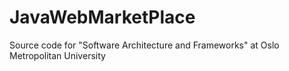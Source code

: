 # JavaWebMarketPlace
Source code for "Software Architecture and Frameworks" at Oslo Metropolitan University
